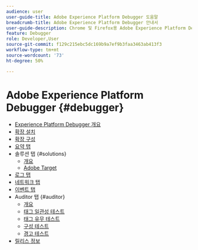 ```yaml
---
audience: user
user-guide-title: Adobe Experience Platform Debugger 도움말
breadcrumb-title: Adobe Experience Platform Debugger 안내서
user-guide-description: Chrome 및 Firefox용 Adobe Experience Platform Debugger를 사용하여 Experience Platform 구현에 문제가 있는지 알아보기 위해 웹 페이지를 검사합니다.
feature: Debugger
role: Developer,User
source-git-commit: f129c215ebc5dc169b9a7ef9b3faa3463ab413f3
workflow-type: tm+mt
source-wordcount: '73'
ht-degree: 50%

---
```



# Adobe Experience Platform Debugger {#debugger}

* [Experience Platform Debugger 개요](./home.md)
* [확장 설치](./install-debugger.md)
* [확장 구성](./configure-debugger.md)
* [요약 탭](./summary.md)
* 솔루션 탭 {#solutions}
   * [개요](./solutions/overview.md)
   * [Adobe Target](./solutions/target.md)
* [로그 탭](./logs.md)
* [네트워크 탭](./network.md)
* [이벤트 탭](./events.md)
* Auditor 탭 {#auditor}
   * [개요](./auditor/overview.md)
   * [태그 일관성 테스트](./auditor/tag-consistency.md)
   * [태그 유무 테스트](./auditor/tag-presence.md)
   * [구성 테스트](./auditor/configuration.md)
   * [경고 테스트](./auditor/alerts.md)
* [릴리스 정보](./release-notes.md)
